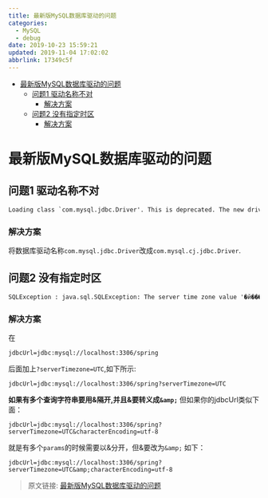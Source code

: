 ```yaml
---
title: 最新版MySQL数据库驱动的问题
categories: 
  - MySQL
  - debug
date: 2019-10-23 15:59:21
updated: 2019-11-04 17:02:02
abbrlink: 17349c5f
---
```

- [最新版MySQL数据库驱动的问题](/blog/17349c5f/#最新版MySQL数据库驱动的问题)
    - [问题1 驱动名称不对](/blog/17349c5f/#问题1-驱动名称不对)
        - [解决方案](/blog/17349c5f/#解决方案)
    - [问题2 没有指定时区](/blog/17349c5f/#问题2-没有指定时区)
        - [解决方案](/blog/17349c5f/#解决方案)

<!--more-->
<script src="https://cdn.bootcss.com/jquery/3.4.0/jquery.slim.min.js"></script>
<script>$(document).ready(function () {$(".post-body > ul:nth-child(1)").hide();});</script>

<!--end-->
# 最新版MySQL数据库驱动的问题 #
## 问题1 驱动名称不对 ##
```cmd
Loading class `com.mysql.jdbc.Driver'. This is deprecated. The new driver class is `com.mysql.cj.jdbc.Driver'. The driver is automatically registered via the SPI and manual loading of the driver class is generally unnecessary.
```
### 解决方案 ###
将数据库驱动名称`com.mysql.jdbc.Driver`改成`com.mysql.cj.jdbc.Driver`.
## 问题2 没有指定时区 ##
```cmd
SQLException : java.sql.SQLException: The server time zone value '�й���׼ʱ��' is unrecognized or represents more than one time zone. You must configure either the server or JDBC driver (via the serverTimezone configuration property) to use a more specifc time zone value if you want to utilize time zone support.
```
### 解决方案 ###
在
```
jdbcUrl=jdbc:mysql://localhost:3306/spring
```
后面加上`?serverTimezone=UTC`,如下所示:
```
jdbcUrl=jdbc:mysql://localhost:3306/spring?serverTimezone=UTC
```
**如果有多个查询字符串要用&隔开,并且&要转义成`&amp;`**
但如果你的jdbcUrl类似下面：
```
jdbcUrl=jdbc:mysql://localhost:3306/spring?serverTimezone=UTC&characterEncoding=utf-8
```
就是有多个`params`的时候需要以&分开，但&要改为`&amp;`  如下：
```
jdbcUrl=jdbc:mysql://localhost:3306/spring?serverTimezone=UTC&amp;characterEncoding=utf-8
```

>原文链接: [最新版MySQL数据库驱动的问题](https://lanlan2017.github.io/blog/17349c5f/)
